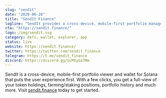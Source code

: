 ```yaml
---
slug: "sendit"
date: "2020-06-28"
title: "SendIt Finance"
logline: "SendIt provides a cross-device, mobile-first portfolio management solution for Solana."
cta: "https://sendit.finance/"
logo: /img/sendit.svg
category: defi, wallet, explorer, app
status: live
website: https://sendit.finance/
twitter: https://twitter.com/sendit_finance
telegram: https://t.me/sendit_finance
discord: https://discord.gg/UcMXyGa7Mm
---
```


SendIt is a cross-device, mobile-first portfolio viewer and wallet for Solana that puts the user experience first. With a few clicks, you get a full-view of your token holdings, farming/staking positions, portfolio history and much more. Visit [sendit.finance](https://sendit.finance/) today to get started.
